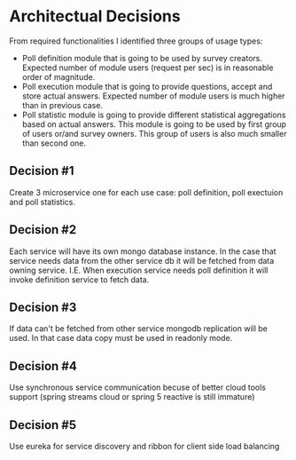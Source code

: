 # Architectual Decisions #

From required functionalities I identified three groups of usage types:

- Poll definition module that is going to be used by survey creators. 
Expected number of module users (request per sec) is in reasonable order of magnitude. 
- Poll execution module that is going to provide questions, accept and store actual answers. 
Expected number of module users is much higher than in previous case.
- Poll statistic module is going to provide different statistical aggregations based on actual answers. 
This module is going to be used by first group of users or/and survey owners. 
This group of users is also much smaller than second one.

## Decision #1 ##
Create 3 microservice one for each use case: poll definition, poll exectuion and poll statistics.
## Decision #2 ##
Each service will have its own mongo database instance. 
In the case that service needs data from the other service db it will be fetched from data owning service.
I.E. When execution service needs poll definition it will invoke definition service to fetch data.
## Decision #3 ##
If data can't be fetched from other service mongodb replication will be used. 
In that case data copy must be used in readonly mode.
## Decision #4 ##
Use synchronous service communication becuse of better cloud tools support (spring streams  cloud or spring 5 reactive is still immature)
## Decision #5 ##
Use eureka for service discovery and ribbon for client side load balancing
